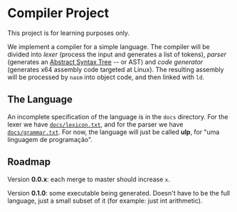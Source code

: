 # Compiler Project

This project is for learning purposes only.

We implement a compiler for a simple language. The compiler will be divided
into *lexer* (process the input and generates a list of tokens), *parser*
(generates an 
[Abstract Syntax Tree](https://en.wikipedia.org/wiki/Abstract_syntax_tree)
-- or AST) and *code generator* (generates x64 assembly code targeted at
Linux). The resulting assembly will be processed by `nasm` into object 
code, and then linked with `ld`.

## The Language

An incomplete specification of the language is in the `docs`
directory. For the lexer we have [`docs/lexicon.txt`](docs/lexicon.txt), and
for the parser we have [`docs/grammar.txt`](docs/grammar.txt). For now,
the language will just be called **ulp**, for "uma linguagem de programação".

## Roadmap

Version **0.0.x**: each merge to master should increase `x`.

Version **0.1.0**: some executable being generated. Doesn't have to be the
full language, just a small subset of it (for example: just int arithmetic).
